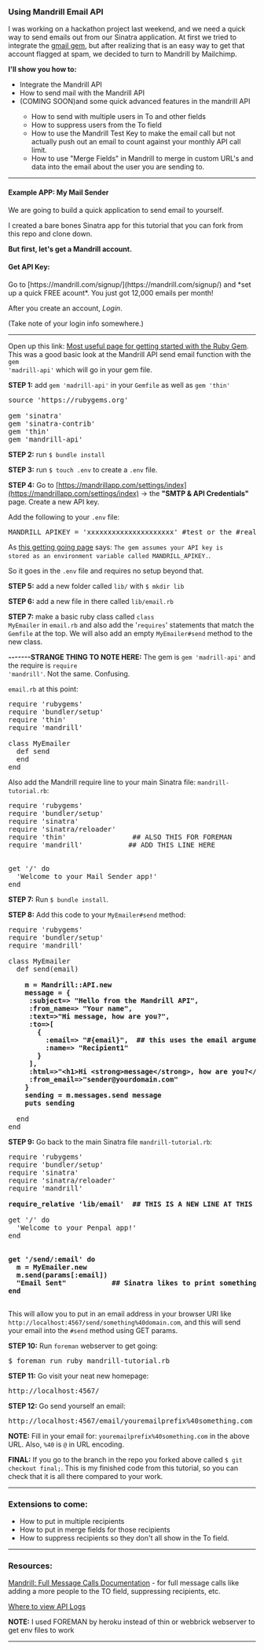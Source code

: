 <h3>Using Mandrill Email API</h3>

I was working on a hackathon project last weekend, and we need a quick way to send emails out from our Sinatra application. At first we tried to integrate the <a href="https://rubygems.org/gems/gmail" target="_blank">gmail gem</a>, but after realizing that is an easy way to get that account flagged at spam, we decided to turn to Mandrill by Mailchimp.

__I'll show you how to:__
<ul>
	<li>Integrate the Mandrill API</li>
	<li>How to send mail with the Mandrill API</li>
	<li>(COMING SOON)and some quick advanced features in the mandrill API</li>
	<ul>
		<li>How to send with multiple users in To and other fields</li>
		<li>How to suppress users from the To field</li>
		<li>How to use the Mandrill Test Key to make the email call but not actually push out an email to count against your monthly API call limit.</li>
		<li>How to use "Merge Fields" in Mandrill to merge in custom URL's and data into the email about the user you are sending to.</li>
	</ul>
</ul>

__________________________

<h4>Example APP: My Mail Sender</h4>

We are going to build a quick application to send email to yourself.

I created a bare bones Sinatra app for this tutorial that you can fork from this repo and clone down.

__But first, let's get a Mandrill account.__

<h4>Get API Key:</h4>
Go to [https://mandrill.com/signup/](https://mandrill.com/signup/) and *set up a quick FREE acount*.  You just got 12,000 emails per month!

After you create an account, *Login*. 

(Take note of your login info somewhere.)

__________________________

Open up this link: [Most useful page for getting started with the Ruby Gem](http://help.mandrill.com/entries/23257181-Using-the-Mandrill-Ruby-Gem). This was a good basic look at the Mandrill API send email function with the <code>gem 'madrill-api'</code> which will go in your gem file.</code>

__STEP 1:__ add <code>gem 'madrill-api'</code> in your <code>Gemfile</code> as well as <code>gem 'thin'</code>

<pre>
source 'https://rubygems.org'

gem 'sinatra'
gem 'sinatra-contrib'
gem 'thin'
gem 'mandrill-api'
</pre>

__STEP 2:__ run <code>$ bundle install</code>

__STEP 3:__ run <code>$ touch .env</code> to create a <code>.env</code> file.

__STEP 4:__ Go to [https://mandrillapp.com/settings/index](https://mandrillapp.com/settings/index) -> the __"SMTP & API Credentials"__ page. Create a new API key.
 
Add the following to your <code>.env</code> file:

<pre>
MANDRILL_APIKEY = 'xxxxxxxxxxxxxxxxxxxxx' #test or the #real one
</pre>

As [this getting going page](http://help.mandrill.com/entries/23257181-Using-the-Mandrill-Ruby-Gem) says: <code>The gem assumes your API key is stored as an environment variable called MANDRILL_APIKEY.</code>. 

So it goes in the <code>.env</code> file and requires no setup beyond that.

__STEP 5:__ add a new folder called <code>lib/</code> with <code>$ mkdir lib</code>

__STEP 6:__ add a new file in there called <code>lib/email.rb</code>

__STEP 7:__ make a basic ruby class called <code>class MyEmailer</code> in <code>email.rb</code> and also add the '<code>requires</code>' statements that match the <code>Gemfile</code> at the top. We will also add an empty <code>MyEmailer#send</code> method to the new class.

__-------STRANGE THING TO NOTE HERE:__ The gem is <code>gem 'madrill-api'</code> and the require is <code>require 'mandrill'</code>.  Not the same. Confusing.


<code>email.rb</code> at this point:
<pre>
require 'rubygems'
require 'bundler/setup'
require 'thin'
require 'mandrill'

class MyEmailer
  def send
  end
end
</pre>

   Also add the Mandrill require line to your main Sinatra file: <code>mandrill-tutorial.rb</code>:

<pre>
require 'rubygems'
require 'bundler/setup'
require 'sinatra'
require 'sinatra/reloader'
require 'thin'				  ## ALSO THIS FOR FOREMAN
require 'mandrill'           ## ADD THIS LINE HERE


get '/' do
  'Welcome to your Mail Sender app!'
end
</pre>

__STEP 7:__ Run <code>$ bundle install</code>.

__STEP 8:__ Add this code to your <code>MyEmailer#send</code> method:

<pre>
require 'rubygems'
require 'bundler/setup'
require 'mandrill'

class MyEmailer
  def send(email)
  	<strong>
    m = Mandrill::API.new
    message = {  
     :subject=> "Hello from the Mandrill API",  
     :from_name=> "Your name",  
     :text=>"Hi message, how are you?",  
     :to=>[  
       {  
         :email=> "#{email}",  ## this uses the email argument passed into this method
         :name=> "Recipient1"  
       }  
     ],  
     :html=>"<html>&lt;h1&gt;Hi &lt;strong&gt;message&lt;/strong&gt;, how are you?&lt;/h1&gt;</html>",  
     :from_email=>"sender@yourdomain.com"  
    }  
    sending = m.messages.send message  
    puts sending
    </strong>
  end
end
</pre>

__STEP 9:__ Go back to the main Sinatra file <code>mandrill-tutorial.rb</code>:

<pre>
require 'rubygems'
require 'bundler/setup'
require 'sinatra'
require 'sinatra/reloader'
require 'mandrill'

<strong>require_relative 'lib/email'  ## THIS IS A NEW LINE AT THIS POINT</strong>

get '/' do
  'Welcome to your Penpal app!'
end

<strong>
get '/send/:email' do
  m = MyEmailer.new
  m.send(params[:email])
  "Email Sent"           ## Sinatra likes to print something out .. so this
end
</strong>
</pre>

This will allow you to put in an email address in your browser URI like <code>http://localhost:4567/send/something%40domain.com</code>, and this will send your email into the <code>#send</code> method using GET params.

__STEP 10:__ Run <code>foreman</code> webserver to get going:

<pre>
$ foreman run ruby mandrill-tutorial.rb
</pre>

__STEP 11:__ Go visit your neat new homepage:

<pre>
http://localhost:4567/
</pre>

__STEP 12:__ Go send yourself an email:

<pre>
http://localhost:4567/email/youremailprefix%40something.com
</pre>

__NOTE:__ Fill in your email for: <code>youremailprefix%40something.com</code> in the above URL. Also, <code>%40</code> is <code>@</code> in URL encoding.

__FINAL:__ If you go to the branch in the repo you forked above called <code>$ git checkout final;</code>. This is my finished code from this tutorial, so you can check that it is all there compared to your work. 

___________________________

<h3>Extensions to come:</h3>

* How to put in multiple recipients
* How to put in merge fields for those recipients
* How to suppress recipients so they don't all show in the To field.

___________________________

<h3>Resources:</h3>

[Mandrill: Full Message Calls Documentation](https://mandrillapp.com/api/docs/messages.JSON.html) - for full message calls like adding a more people to the TO field, suppressing recipients, etc. 

[Where to view API Logs](https://mandrillapp.com/settings/api)

__NOTE:__ I used FOREMAN by heroku instead of thin or webbrick webserver to get env files to work
__________________________

 